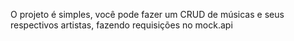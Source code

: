 O projeto é simples, você pode fazer um CRUD de músicas e seus respectivos artistas, fazendo requisições no mock.api
